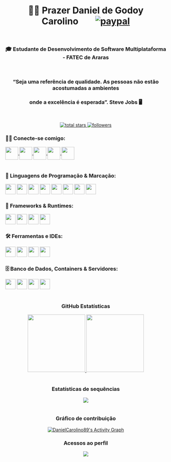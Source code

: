 <h1 align="center">
  <b>👋🏻 Prazer Daniel de Godoy Carolino</b>&nbsp;&nbsp;&nbsp;&nbsp;&nbsp;&nbsp;&nbsp;
  <a href="http://link.mercadopago.com.br/danielcarolino">
    <img src="https://www.paypalobjects.com/en_US/i/btn/btn_donateCC_LG.gif" alt="paypal" />
  </a>
</h1>

<br>

<h3 align="center"><b>🎓 Estudante de Desenvolvimento de Software Multiplataforma - FATEC de Araras</b></h3>
<br>
<h3 align="center"><b>“Seja uma referência de qualidade. As pessoas não estão acostumadas a ambientes </b></h3>
<h3 align="center"><b>onde a excelência é esperada”. Steve Jobs 🖥️</b></h3>
<br>

<p align="center">
  <a href="https://github.com/DanielCarolino89?tab=repositories&sort=stargazers">
    <img alt="total stars" title="Total stars on GitHub" src="https://custom-icon-badges.demolab.com/github/stars/DanielCarolino89?color=55960c&style=for-the-badge&labelColor=488207&logo=star" />
  </a>
  <a href="https://github.com/DanielCarolino89?tab=followers">
    <img alt="followers" title="Follow me on Github" src="https://custom-icon-badges.demolab.com/github/followers/DanielCarolino89?color=236ad3&labelColor=1155ba&style=for-the-badge&logo=person-add&label=Follow&logoColor=white" />
  </a>
</p>

<h3 align="left">🤝🏻 Conecte-se comigo:</h3>
<div align="left">
  <a href="https://www.linkedin.com/in/danielcarolino/" target="blank">
    <img align="center" src="https://img.shields.io/badge/-LinkedIn-0A66C2?style=flat-square&logo=linkedin&logoColor=white" height="40" />
  </a>
  <a href="https://teams.microsoft.com/v2/daniel.carolino" target="blank">
    <img align="center" src="https://img.shields.io/badge/-Teams-6264A7?style=flat-square&logo=microsoft-teams&logoColor=white" height="40" />
  </a>
  <a href="mailto:daniel.carolino@gmail.com" target="blank">
    <img align="center" src="https://img.shields.io/badge/-Gmail-D14836?style=flat-square&logo=gmail&logoColor=white" height="40" />
  </a>
  <a href="https://github.com/DanielCarolino89" target="blank">
    <img align="center" src="https://img.shields.io/badge/-Github-000?style=flat-square&logo=github&logoColor=white" height="40" />
  </a>
  <a href="https://api.whatsapp.com/send/?phone=5519996300297&text=Ol%C3%A1,%20visitei%20seu%20Github&type=phone_number&app_absent=0" target="blank">
    <img align="center" src="https://img.shields.io/badge/-WhatsApp-25D366?style=flat-square&logo=whatsapp&logoColor=white" height="40" />
  </a>
</div>

<br>

<h3 align="left">🧠 Linguagens de Programação & Marcação:</h3>
<div align="left">
  <img src="https://cdn.jsdelivr.net/gh/devicons/devicon/icons/cplusplus/cplusplus-original.svg" height="32" />
  <img src="https://cdn.jsdelivr.net/gh/devicons/devicon/icons/python/python-original.svg" height="32" />
  <img src="https://cdn.jsdelivr.net/gh/devicons/devicon/icons/java/java-original.svg" height="32" />
  <img src="https://cdn.jsdelivr.net/gh/devicons/devicon/icons/kotlin/kotlin-original.svg" height="32" />
  <img src="https://cdn.jsdelivr.net/gh/devicons/devicon/icons/php/php-original.svg" height="32" />
  <img src="https://cdn.jsdelivr.net/gh/devicons/devicon/icons/html5/html5-original.svg" height="32" />
  <img src="https://cdn.jsdelivr.net/gh/devicons/devicon/icons/css3/css3-original.svg" height="32" />
  <img src="https://cdn.jsdelivr.net/gh/devicons/devicon/icons/javascript/javascript-original.svg" height="32" />
</div>

<h3 align="left">🧱 Frameworks & Runtimes:</h3>
<div align="left">
  <img src="https://cdn.jsdelivr.net/gh/devicons/devicon/icons/bootstrap/bootstrap-original.svg" height="32" />
  <img src="https://cdn.jsdelivr.net/gh/devicons/devicon/icons/django/django-plain.svg" height="32" />
  <img src="https://cdn.jsdelivr.net/gh/devicons/devicon/icons/nodejs/nodejs-original.svg" height="32" />
  <img src="https://cdn.jsdelivr.net/gh/devicons/devicon/icons/godot/godot-original.svg" height="32" />
</div>

<h3 align="left">🛠️ Ferramentas e IDEs:</h3>
<div align="left">
  <img src="https://cdn.jsdelivr.net/gh/devicons/devicon/icons/git/git-original.svg" height="32" />
  <img src="https://cdn.jsdelivr.net/gh/devicons/devicon/icons/vscode/vscode-original.svg" height="32" />
  <img src="https://cdn.jsdelivr.net/gh/devicons/devicon/icons/androidstudio/androidstudio-original.svg" height="32" />
  <img src="https://cdn.jsdelivr.net/gh/devicons/devicon/icons/figma/figma-original.svg" height="32" />
</div>

<h3 align="left">🗄️ Banco de Dados, Containers & Servidores:</h3>
<div align="left">
  <img src="https://cdn.jsdelivr.net/gh/devicons/devicon/icons/mysql/mysql-original.svg" height="32" />
  <img src="https://cdn.jsdelivr.net/gh/devicons/devicon/icons/mongodb/mongodb-original.svg" height="32" />
  <img src="https://cdn.jsdelivr.net/gh/devicons/devicon/icons/docker/docker-original.svg" height="32" />
  <img src="https://cdn.jsdelivr.net/gh/devicons/devicon/icons/apache/apache-original.svg" height="32" />
</div>

<br>

<div align="center">
  <h3><b>GitHub Estatísticas</b></h3>
  <a href="https://github.com/DanielCarolino89">
    <img height="180em" src="https://github-readme-stats.vercel.app/api?username=DanielCarolino89&show_icons=true&theme=radical&include_all_commits=true&count_private=true" />
    <img height="180em" src="https://github-readme-stats.vercel.app/api/top-langs/?username=DanielCarolino89&layout=compact&langs_count=7&theme=radical" />
  </a>
</div>

<br>

<div align="center">
  <h3><b>Estatísticas de sequências</b></h3>
  <a href="https://git.io/streak-stats">
    <img src="http://github-readme-streak-stats.herokuapp.com?user=DanielCarolino89&theme=dark&date_format=j%20M%5B%20Y%5D&show_icons=true&title_color=fff&icon_color=79ff97&text_color=9f9f9f&bg_color=151515" />
  </a>
</div>

<br>

<div align="center">
  <h3><b>Gráfico de contribuição</b></h3>
  <a href="https://github.com/ashutosh00710/github-readme-activity-graph">
    <img alt="DanielCarolino89's Activity Graph" src="https://github-readme-activity-graph.vercel.app/graph/?username=DanielCarolino89&bg_color=1F222E&color=F8D866&line=F85D7F&point=FFFFFF&hide_border=true" />
  </a>
</div>

<h3 align="center"><b>Acessos ao perfil</b></h3>
<p align="center">
  <img align="center" src="https://profile-counter.glitch.me/DanielCarolino89/count.svg" />
</p>
<br>

